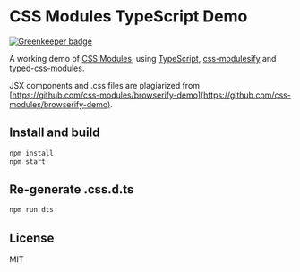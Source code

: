 # CSS Modules TypeScript Demo

[![Greenkeeper badge](https://badges.greenkeeper.io/Quramy/typescript-css-modules-demo.svg)](https://greenkeeper.io/)

A working demo of [CSS Modules](https://github.com/css-modules/css-modules), using [TypeScript](http://www.typescriptlang.org/), [css-modulesify](https://github.com/css-modules/css-modulesify) and [typed-css-modules](https://github.com/Quramy/typed-css-modules).

JSX components and .css files are plagiarized from [https://github.com/css-modules/browserify-demo](https://github.com/css-modules/browserify-demo).

## Install and build

```sh
npm install
npm start
```

## Re-generate .css.d.ts

```sh
npm run dts
```

## License
MIT
